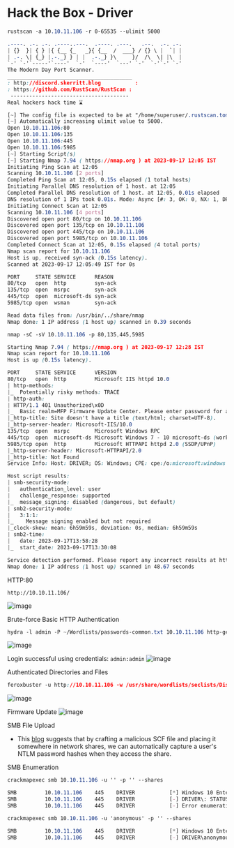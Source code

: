 # Hack the Box - Driver

```CSS
rustscan -a 10.10.11.106 -r 0-65535 --ulimit 5000
```
```CSS
.----. .-. .-. .----..---.  .----. .---.   .--.  .-. .-.
| {}  }| { } |{ {__ {_   _}{ {__  /  ___} / {} \ |  `| |
| .-. \| {_} |.-._} } | |  .-._} }\     }/  /\  \| |\  |
`-' `-'`-----'`----'  `-'  `----'  `---' `-'  `-'`-' `-'
The Modern Day Port Scanner.
________________________________________
: http://discord.skerritt.blog           :
: https://github.com/RustScan/RustScan :
 --------------------------------------
Real hackers hack time ⌛

[~] The config file is expected to be at "/home/superuser/.rustscan.toml"
[~] Automatically increasing ulimit value to 5000.
Open 10.10.11.106:80
Open 10.10.11.106:135
Open 10.10.11.106:445
Open 10.10.11.106:5985
[~] Starting Script(s)
[~] Starting Nmap 7.94 ( https://nmap.org ) at 2023-09-17 12:05 IST
Initiating Ping Scan at 12:05
Scanning 10.10.11.106 [2 ports]
Completed Ping Scan at 12:05, 0.15s elapsed (1 total hosts)
Initiating Parallel DNS resolution of 1 host. at 12:05
Completed Parallel DNS resolution of 1 host. at 12:05, 0.01s elapsed
DNS resolution of 1 IPs took 0.01s. Mode: Async [#: 3, OK: 0, NX: 1, DR: 0, SF: 0, TR: 1, CN: 0]
Initiating Connect Scan at 12:05
Scanning 10.10.11.106 [4 ports]
Discovered open port 80/tcp on 10.10.11.106
Discovered open port 135/tcp on 10.10.11.106
Discovered open port 445/tcp on 10.10.11.106
Discovered open port 5985/tcp on 10.10.11.106
Completed Connect Scan at 12:05, 0.15s elapsed (4 total ports)
Nmap scan report for 10.10.11.106
Host is up, received syn-ack (0.15s latency).
Scanned at 2023-09-17 12:05:49 IST for 0s

PORT     STATE SERVICE      REASON
80/tcp   open  http         syn-ack
135/tcp  open  msrpc        syn-ack
445/tcp  open  microsoft-ds syn-ack
5985/tcp open  wsman        syn-ack

Read data files from: /usr/bin/../share/nmap
Nmap done: 1 IP address (1 host up) scanned in 0.39 seconds
```

```CSS
nmap -sC -sV 10.10.11.106 -p 80,135,445,5985
```
```CSS
Starting Nmap 7.94 ( https://nmap.org ) at 2023-09-17 12:28 IST
Nmap scan report for 10.10.11.106
Host is up (0.15s latency).

PORT     STATE SERVICE      VERSION
80/tcp   open  http         Microsoft IIS httpd 10.0
| http-methods: 
|_  Potentially risky methods: TRACE
| http-auth: 
| HTTP/1.1 401 Unauthorized\x0D
|_  Basic realm=MFP Firmware Update Center. Please enter password for admin
|_http-title: Site doesn't have a title (text/html; charset=UTF-8).
|_http-server-header: Microsoft-IIS/10.0
135/tcp  open  msrpc        Microsoft Windows RPC
445/tcp  open  microsoft-ds Microsoft Windows 7 - 10 microsoft-ds (workgroup: WORKGROUP)
5985/tcp open  http         Microsoft HTTPAPI httpd 2.0 (SSDP/UPnP)
|_http-server-header: Microsoft-HTTPAPI/2.0
|_http-title: Not Found
Service Info: Host: DRIVER; OS: Windows; CPE: cpe:/o:microsoft:windows

Host script results:
| smb-security-mode: 
|   authentication_level: user
|   challenge_response: supported
|_  message_signing: disabled (dangerous, but default)
| smb2-security-mode: 
|   3:1:1: 
|_    Message signing enabled but not required
|_clock-skew: mean: 6h59m59s, deviation: 0s, median: 6h59m59s
| smb2-time: 
|   date: 2023-09-17T13:58:28
|_  start_date: 2023-09-17T13:30:08

Service detection performed. Please report any incorrect results at https://nmap.org/submit/ .
Nmap done: 1 IP address (1 host up) scanned in 48.67 seconds
```

HTTP:80
```HTTP
http://10.10.11.106/
```
![image](https://github.com/karanshergill/Hack-the-Box/assets/83878909/fb3fbdf9-f765-4378-b4c7-304bf9e4b572)

Brute-force Basic HTTP Authentication
```CSS
hydra -l admin -P ~/Wordlists/passwords-common.txt 10.10.11.106 http-get
```
![image](https://github.com/karanshergill/Hack-the-Box/assets/83878909/34d7e7e1-12c3-4e23-80f7-54485d90f407)

Login successful using credentials: `admin:admin`
![image](https://github.com/karanshergill/Hack-the-Box/assets/83878909/c9faf283-3920-4f1a-b18d-f986b8327a7f)

Authenticated Directories and Files
```CSS
feroxbuster -u http://10.10.11.106 -w /usr/share/wordlists/seclists/Discovery/Web-Content/directory-list-2.3-small.txt -x php -H 'Authorization: Basic YWRtaW46YWRtaW4=' -s 200 -n
```
![image](https://github.com/karanshergill/Hack-the-Box/assets/83878909/c04eb4a7-1cee-4c60-ad33-f2f0d5a19821)

Firmware Update
![image](https://github.com/karanshergill/Hack-the-Box/assets/83878909/29efdec0-7744-4955-a5ea-1e2cdedc0d10)

SMB File Upload
- This [blog](https://pentestlab.blog/2017/12/13/smb-share-scf-file-attacks/) suggests that by crafting a malicious SCF file and placing it somewhere in network shares, we can automatically capture a user's NTLM password hashes when they access the share.



SMB Enumeration
```CSS
crackmapexec smb 10.10.11.106 -u '' -p '' --shares

SMB         10.10.11.106    445    DRIVER           [*] Windows 10 Enterprise 10240 x64 (name:DRIVER) (domain:DRIVER) (signing:False) (SMBv1:True)
SMB         10.10.11.106    445    DRIVER           [-] DRIVER\: STATUS_ACCESS_DENIED 
SMB         10.10.11.106    445    DRIVER           [-] Error enumerating shares: Error occurs while reading from remote(104)
```

```CSS
crackmapexec smb 10.10.11.106 -u 'anonymous' -p '' --shares

SMB         10.10.11.106    445    DRIVER           [*] Windows 10 Enterprise 10240 x64 (name:DRIVER) (domain:DRIVER) (signing:False) (SMBv1:True)
SMB         10.10.11.106    445    DRIVER           [-] DRIVER\anonymous: STATUS_LOGON_FAILURE 
```
